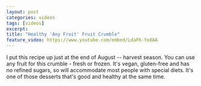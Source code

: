 ```yaml
---
layout: post
categories: videos
tags: [videos]
excerpt: 
title: "Healthy 'Any Fruit' Fruit Crumble"
feature_video: https://www.youtube.com/embed/LdaFK-Yo8AA
---
```


I put this recipe up just at the end of August -- harvest season. You can use any fruit for this crumble - fresh or frozen.  It's vegan, gluten-free and has no refined sugars, so will accommodate most people with special diets.  It's one of those desserts that's good and healthy at the same time.
